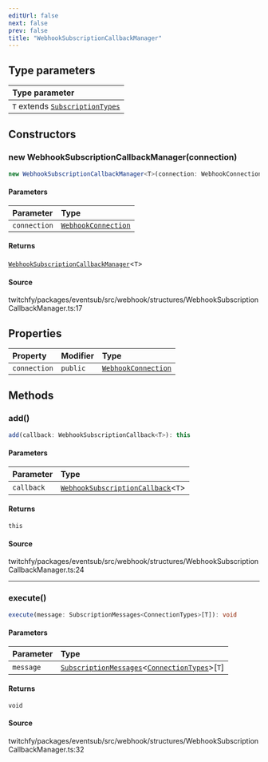 ```yaml
---
editUrl: false
next: false
prev: false
title: "WebhookSubscriptionCallbackManager"
---
```


## Type parameters

| Type parameter |
| :------ |
| `T` extends [`SubscriptionTypes`](/api/eventsub/enumerations/subscriptiontypes/) |

## Constructors

### new WebhookSubscriptionCallbackManager(connection)

```ts
new WebhookSubscriptionCallbackManager<T>(connection: WebhookConnection): WebhookSubscriptionCallbackManager<T>
```

#### Parameters

| Parameter | Type |
| :------ | :------ |
| `connection` | [`WebhookConnection`](/api/eventsub/classes/webhookconnection/) |

#### Returns

[`WebhookSubscriptionCallbackManager`](/api/eventsub/classes/webhooksubscriptioncallbackmanager/)\<`T`\>

#### Source

twitchfy/packages/eventsub/src/webhook/structures/WebhookSubscriptionCallbackManager.ts:17

## Properties

| Property | Modifier | Type |
| :------ | :------ | :------ |
| `connection` | `public` | [`WebhookConnection`](/api/eventsub/classes/webhookconnection/) |

## Methods

### add()

```ts
add(callback: WebhookSubscriptionCallback<T>): this
```

#### Parameters

| Parameter | Type |
| :------ | :------ |
| `callback` | [`WebhookSubscriptionCallback`](/api/eventsub/type-aliases/webhooksubscriptioncallback/)\<`T`\> |

#### Returns

`this`

#### Source

twitchfy/packages/eventsub/src/webhook/structures/WebhookSubscriptionCallbackManager.ts:24

***

### execute()

```ts
execute(message: SubscriptionMessages<ConnectionTypes>[T]): void
```

#### Parameters

| Parameter | Type |
| :------ | :------ |
| `message` | [`SubscriptionMessages`](/api/eventsub/interfaces/subscriptionmessages/)\<[`ConnectionTypes`](/api/eventsub/type-aliases/connectiontypes/)\>\[`T`\] |

#### Returns

`void`

#### Source

twitchfy/packages/eventsub/src/webhook/structures/WebhookSubscriptionCallbackManager.ts:32

